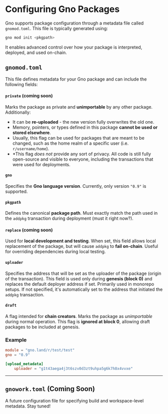 # Configuring Gno Packages

Gno supports package configuration through a metadata file called `gnomod.toml`.
This file is typically generated using:

```bash
gno mod init <pkgpath>
```

It enables advanced control over how your package is interpreted, deployed, and 
used on-chain.

## `gnomod.toml`

This file defines metadata for your Gno package and can include the following fields:

#### `private` (coming soon)

Marks the package as private and **unimportable** by any other package. Additionally:
- It can be **re-uploaded** - the new version fully overwrites the old one.
- Memory, pointers, or types defined in this package **cannot be used or stored elsewhere**.
- Usually, this flag can be used for packages that are meant to be changed,
such as the home realm of a specific user (i.e. `r/username/home`). 
- *This flag _does not_ provide any sort of privacy. All code is still fully
open-source and visible to everyone, including the transactions that were used for deployments.

#### `gno`  

Specifies the **Gno language version**. Currently, only version `"0.9"` is supported.

#### `pkgpath`  

Defines the canonical **package path**. Must exactly match the path used in the
`addpkg` transaction during deployment (must it right now?).

#### `replace` (coming soon)

Used for **local development and testing**. When set, this field allows local 
replacement of the package, but will cause `addpkg` to **fail on-chain**. Useful
for overriding dependencies during local testing.

#### `uploader`  

Specifies the address that will be set as the uploader of the package (origin 
of the transaction). This field is used only during **genesis (block 0)** and
replaces the default deployer address if set. Primarily used in monorepo setups.
If not specified, it's automatically set to the address that initiated the `addpkg`
transaction.

#### `draft`  

A flag intended for **chain creators**. Marks the package as *unimportable*
during normal operation. This flag is **ignored at block 0**, allowing draft
packages to be included at genesis.

### Example

```toml
module = "gno.land/r/test/test"
gno = "0.9"

[upload_metadata]
    uploader = "g1t43aega4j3t6szv0d3zt9uhpa5g6k7h8x4vvxe"
```

---

## `gnowork.toml` (Coming Soon)

A future configuration file for specifying build and workspace-level metadata. Stay tuned!
